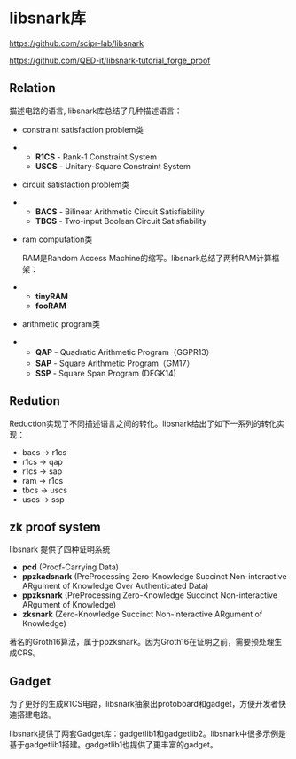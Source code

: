 # libsnark库

https://github.com/scipr-lab/libsnark

https://github.com/QED-it/libsnark-tutorial_forge_proof

## Relation

描述电路的语言,  libsnark库总结了几种描述语言：

- constraint satisfaction problem类

- - **R1CS** - Rank-1 Constraint System
  - **USCS** - Unitary-Square Constraint System

- circuit satisfaction problem类

- - **BACS** - Bilinear Arithmetic Circuit Satisfiability
  - **TBCS** - Two-input Boolean Circuit Satisfiability

- ram computation类

  RAM是Random Access Machine的缩写。libsnark总结了两种RAM计算框架：

- - **tinyRAM**
  - **fooRAM**

- arithmetic program类

- - **QAP** - Quadratic Arithmetic Program（GGPR13）
  - **SAP** - Square Arithmetic Program（GM17）
  - **SSP** - Square Span Program (DFGK14)



## Redution

Reduction实现了不同描述语言之间的转化。libsnark给出了如下一系列的转化实现：

- bacs -> r1cs
- r1cs -> qap
- r1cs -> sap
- ram -> r1cs
- tbcs -> uscs
- uscs -> ssp



## zk proof system

libsnark 提供了四种证明系统

- **pcd** (Proof-Carrying Data)
- **ppzkadsnark** (PreProcessing Zero-Knowledge Succinct Non-interactive ARgument of Knowledge Over Authenticated Data)
- **ppzksnark** (PreProcessing Zero-Knowledge Succinct Non-interactive ARgument of Knowledge)
- **zksnark** (Zero-Knowledge Succinct Non-interactive ARgument of Knowledge)

著名的Groth16算法，属于ppzksnark。因为Groth16在证明之前，需要预处理生成CRS。



## Gadget

为了更好的生成R1CS电路，libsnark抽象出protoboard和gadget，方便开发者快速搭建电路。

libsnark提供了两套Gadget库：gadgetlib1和gadgetlib2。libsnark中很多示例是基于gadgetlib1搭建。gadgetlib1也提供了更丰富的gadget。
